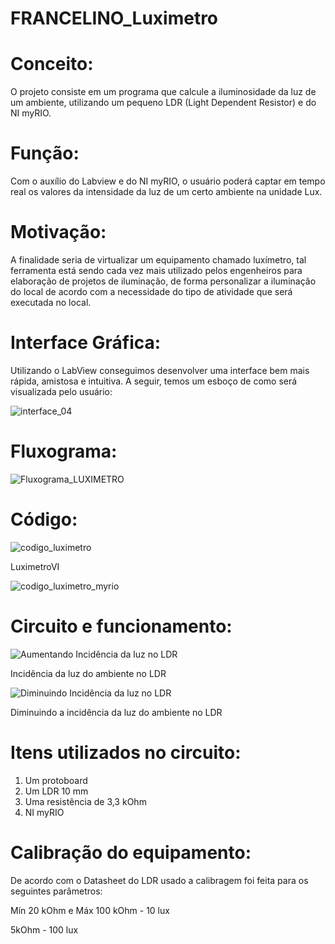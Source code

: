 # FRANCELINO_Luximetro

# Conceito:
O projeto consiste em um programa que calcule a iluminosidade da luz de um ambiente, utilizando um pequeno LDR (Light Dependent Resistor) e do NI myRIO.

# Função:
Com o auxílio do Labview e do NI myRIO, o usuário poderá captar em tempo real os valores  da intensidade da luz de um certo ambiente na unidade Lux.

# Motivação:
A finalidade seria de virtualizar um equipamento chamado luxímetro, tal ferramenta está sendo cada vez mais utilizado pelos engenheiros para elaboração de projetos de iluminação, de forma personalizar a iluminação do local de acordo com a necessidade do tipo de atividade que será executada no local.
# Interface Gráfica:
Utilizando o LabView conseguimos desenvolver uma interface bem mais rápida, amistosa e intuitiva. A seguir, temos um esboço de como será visualizada pelo usuário:


![interface_04](https://user-images.githubusercontent.com/48970460/60512647-7bb04100-9cab-11e9-9404-b43cfa5cb8b3.jpg)

# Fluxograma:

![Fluxograma_LUXIMETRO](https://user-images.githubusercontent.com/48970460/60476767-2e07ea00-9c53-11e9-851c-f4a0a4b80b8c.jpeg)

# Código:

![codigo_luximetro](https://user-images.githubusercontent.com/48970460/60477984-6b6e7680-9c57-11e9-8c26-167b01e344b0.jpg)

LuximetroVI

![codigo_luximetro_myrio](https://user-images.githubusercontent.com/48970460/60478157-06675080-9c58-11e9-95a5-5f8baa847fbb.jpg)

# Circuito e funcionamento: 
![Aumentando Incidência da luz no LDR](https://user-images.githubusercontent.com/48970460/60478456-28150780-9c59-11e9-8aa9-9f9187e54dc4.jpeg)


Incidência da luz do ambiente no LDR


![Diminuindo  Incidência da luz no LDR](https://user-images.githubusercontent.com/48970460/60478474-3400c980-9c59-11e9-8561-5b322ebeec90.jpeg)


Diminuindo a incidência da luz do ambiente no LDR

# Itens utilizados no circuito: 
1) Um protoboard
2) Um LDR 10 mm 
3) Uma resistência de 3,3 kOhm
4) NI myRIO

# Calibração do equipamento:

De acordo com o Datasheet do LDR usado a calibragem foi feita para os seguintes parâmetros:

Mín 20 kOhm e Máx 100 kOhm - 10 lux

5kOhm - 100 lux



